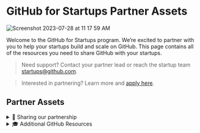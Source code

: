 # GitHub for Startups Partner Assets
![Screenshot 2023-07-28 at 11 17 59 AM](https://github.com/GitHub-for-Startups/Global-Repo/assets/104642274/e41cc942-061d-471d-b428-103543fd95be)
   
Welcome to the GitHub for Startups program. We’re excited to partner with you to help your startups build and scale on GitHub. This page contains all of the resources you need to share GitHub with your startups.

> Need support? Contact your partner lead or reach the startup team startups@github.com.

> Interested in partnering? Learn more and [apply here](https://github.com/enterprise/startups#join-partners).

## Partner Assets
<details><summary>
🚀 Sharing our partnership

</summary>

Hi Founders,

We’re partnering with GitHub for Startups to offer special access to GitHub Enterprise, free for one year (50% off year two), for eligible startups in our ecosystem.

> To get started, use our unique partner link to apply.

The GitHub startup team will review your app within 1-2 business days and follow up with a confirmation email. Email startups@github.com with any questions.

GitHub for Startups Program Overview:

GitHub is the leading AI-powered developer platform to build, scale, and deliver secure software. GitHub helps startups plan, track, collaborate, build, test, and deploy software with a holistic and secure platform that scales with them. As part of GitHub for Startups, eligible startups receive:

- 20 Seats of GitHub Enterprise free for one year and 50% off in year two. Plus, office hours, live education, and networking across GitHub's global community.

Eligibility:
- Must be Series A or earlier, new to GitHub Enterprise, and a portfolio company.

Questions? Reach the GitHub startup team at [startups@github.com](startups.github.com)

- 🌠 Access GitHub's logos [here](https://github.com/logos)

</details> 

<details><summary>
🎓 Additional GitHub Resources

</summary>


- [Customer Stories](https://github.com/customer-stories?type=enterprise): Meet the companies who build with GitHub.

- [About GitHub Enterprise](https://github.com/customer-stories?type=enterprise)


